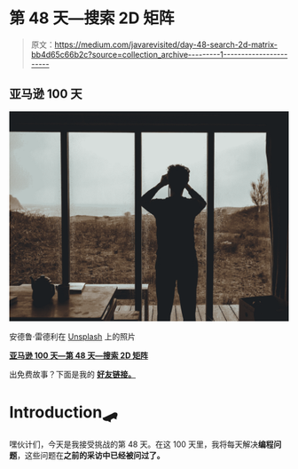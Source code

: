 # 第 48 天—搜索 2D 矩阵

> 原文：<https://medium.com/javarevisited/day-48-search-2d-matrix-bb4d65c66b2c?source=collection_archive---------1----------------------->

## 亚马逊 100 天

![](img/fb413150107a31be965a5587985896a4.png)

安德鲁·雷德利在 [Unsplash](https://unsplash.com/s/photos/search?utm_source=unsplash&utm_medium=referral&utm_content=creditCopyText) 上的照片

[**亚马逊 100 天—第 48 天—搜索 2D 矩阵**](https://leetcode.com/problems/search-a-2d-matrix-ii/)

出免费故事？下面是我的 [**好友链接。**](/@akshay_ravindran/day-48-search-2d-matrix-bb4d65c66b2c?source=friends_link&sk=296e7c6373a5969863e4980e1f250005)

# Introduction🛹

嘿伙计们，今天是我接受挑战的第 48 天。在这 100 天里，我将每天解决**编程问题**，这些问题在**之前的采访中已经被问过了。**